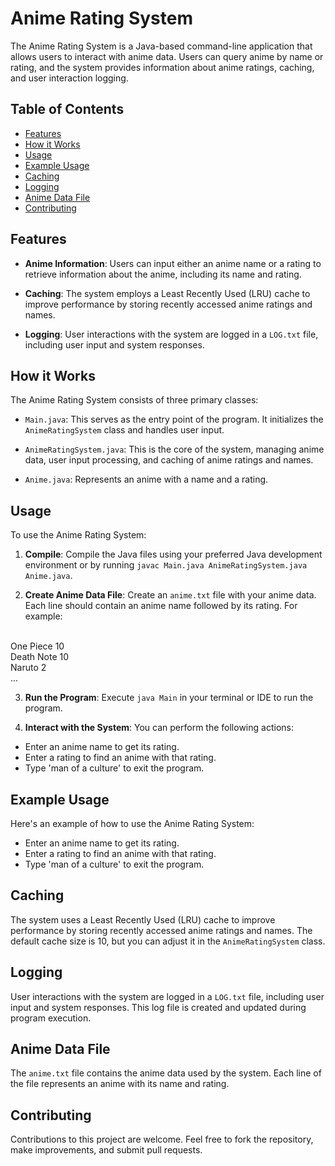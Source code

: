 # Anime Rating System

The Anime Rating System is a Java-based command-line application that allows users to interact with anime data. Users can query anime by name or rating, and the system provides information about anime ratings, caching, and user interaction logging.

## Table of Contents
- [Features](#features)
- [How it Works](#how-it-works)
- [Usage](#usage)
- [Example Usage](#example-usage)
- [Caching](#caching)
- [Logging](#logging)
- [Anime Data File](#anime-data-file)
- [Contributing](#contributing)

## Features

- **Anime Information**: Users can input either an anime name or a rating to retrieve information about the anime, including its name and rating.

- **Caching**: The system employs a Least Recently Used (LRU) cache to improve performance by storing recently accessed anime ratings and names.

- **Logging**: User interactions with the system are logged in a `LOG.txt` file, including user input and system responses.

## How it Works

The Anime Rating System consists of three primary classes:

- `Main.java`: This serves as the entry point of the program. It initializes the `AnimeRatingSystem` class and handles user input.

- `AnimeRatingSystem.java`: This is the core of the system, managing anime data, user input processing, and caching of anime ratings and names.

- `Anime.java`: Represents an anime with a name and a rating.

## Usage

To use the Anime Rating System:

1. **Compile**: Compile the Java files using your preferred Java development environment or by running `javac Main.java AnimeRatingSystem.java Anime.java`.

2. **Create Anime Data File**: Create an `anime.txt` file with your anime data. Each line should contain an anime name followed by its rating. For example:
<br>
One Piece 10<br>
Death Note 10<br>
Naruto 2<br>
...<br>


3. **Run the Program**: Execute `java Main` in your terminal or IDE to run the program.

4. **Interact with the System**: You can perform the following actions:
- Enter an anime name to get its rating.
- Enter a rating to find an anime with that rating.
- Type 'man of a culture' to exit the program.

## Example Usage

Here's an example of how to use the Anime Rating System:

- Enter an anime name to get its rating.
- Enter a rating to find an anime with that rating.
- Type 'man of a culture' to exit the program.

## Caching

The system uses a Least Recently Used (LRU) cache to improve performance by storing recently accessed anime ratings and names. The default cache size is 10, but you can adjust it in the `AnimeRatingSystem` class.

## Logging

User interactions with the system are logged in a `LOG.txt` file, including user input and system responses. This log file is created and updated during program execution.

## Anime Data File

The `anime.txt` file contains the anime data used by the system. Each line of the file represents an anime with its name and rating.

## Contributing

Contributions to this project are welcome. Feel free to fork the repository, make improvements, and submit pull requests.

